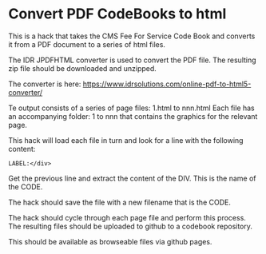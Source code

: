 # Convert PDF CodeBooks to html

This is a hack that takes the CMS Fee For Service Code Book and converts
it from a PDF document to a series of html files.

The IDR JPDFHTML converter is used to convert the PDF file.
The resulting zip file should be downloaded and unzipped.

The converter is here:
https://www.idrsolutions.com/online-pdf-to-html5-converter/


Te output consists of a series of page files: 1.html to nnn.html
Each file has an accompanying folder: 1 to nnn that contains the graphics
for the relevant page.

This hack will load each file in turn and look for a line with the following 
content:

    LABEL:</div>
    
Get the previous line and extract the content of the DIV. This is the name 
of the CODE.

The hack should save the file with a new filename that is the CODE.

The hack should cycle through each page file and perform this process.
The resulting files should be uploaded to github to a codebook repository.

This should be available as browseable files via github pages.